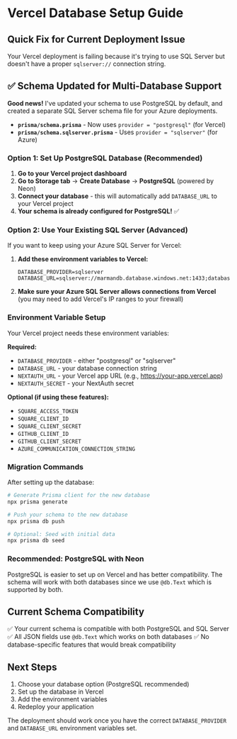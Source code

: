 # Vercel Database Setup Guide

## Quick Fix for Current Deployment Issue

Your Vercel deployment is failing because it's trying to use SQL Server but doesn't have a proper `sqlserver://` connection string.

## ✅ Schema Updated for Multi-Database Support

**Good news!** I've updated your schema to use PostgreSQL by default, and created a separate SQL Server schema file for your Azure deployments.

- **`prisma/schema.prisma`** - Now uses `provider = "postgresql"` (for Vercel)
- **`prisma/schema.sqlserver.prisma`** - Uses `provider = "sqlserver"` (for Azure)

### Option 1: Set Up PostgreSQL Database (Recommended)

1. **Go to your Vercel project dashboard**
2. **Go to Storage tab** → **Create Database** → **PostgreSQL** (powered by Neon)
3. **Connect your database** - this will automatically add `DATABASE_URL` to your Vercel project
4. **Your schema is already configured for PostgreSQL!** ✅

### Option 2: Use Your Existing SQL Server (Advanced)

If you want to keep using your Azure SQL Server for Vercel:

1. **Add these environment variables to Vercel:**
   ```
   DATABASE_PROVIDER=sqlserver
   DATABASE_URL=sqlserver://marmandb.database.windows.net:1433;database=maverick;user=tmarman;password=y*!8pf3QjZ%nOsh9;encrypt=true;trustServerCertificate=true;enableArithAbort=true
   ```

2. **Make sure your Azure SQL Server allows connections from Vercel** (you may need to add Vercel's IP ranges to your firewall)

### Environment Variable Setup

Your Vercel project needs these environment variables:

**Required:**
- `DATABASE_PROVIDER` - either "postgresql" or "sqlserver"  
- `DATABASE_URL` - your database connection string
- `NEXTAUTH_URL` - your Vercel app URL (e.g., https://your-app.vercel.app)
- `NEXTAUTH_SECRET` - your NextAuth secret

**Optional (if using these features):**
- `SQUARE_ACCESS_TOKEN`
- `SQUARE_CLIENT_ID`
- `SQUARE_CLIENT_SECRET`
- `GITHUB_CLIENT_ID`
- `GITHUB_CLIENT_SECRET`
- `AZURE_COMMUNICATION_CONNECTION_STRING`

### Migration Commands

After setting up the database:

```bash
# Generate Prisma client for the new database
npx prisma generate

# Push your schema to the new database  
npx prisma db push

# Optional: Seed with initial data
npx prisma db seed
```

### Recommended: PostgreSQL with Neon

PostgreSQL is easier to set up on Vercel and has better compatibility. The schema will work with both databases since we use `@db.Text` which is supported by both.

## Current Schema Compatibility

✅ Your current schema is compatible with both PostgreSQL and SQL Server
✅ All JSON fields use `@db.Text` which works on both databases
✅ No database-specific features that would break compatibility

## Next Steps

1. Choose your database option (PostgreSQL recommended)
2. Set up the database in Vercel
3. Add the environment variables
4. Redeploy your application

The deployment should work once you have the correct `DATABASE_PROVIDER` and `DATABASE_URL` environment variables set.